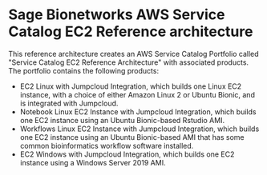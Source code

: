 # Sage Bionetworks AWS Service Catalog EC2 Reference architecture

This reference architecture creates an AWS Service Catalog Portfolio called "Service Catalog EC2 Reference Architecture" with associated products. The portfolio contains the following products:
* EC2 Linux with Jumpcloud Integration, which  builds one Linux EC2 instance, with a choice of either Amazon Linux 2 or Ubuntu Bionic, and is integrated with Jumpcloud.
* Notebook Linux EC2 Instance with Jumpcloud Integration, which builds one EC2 instance using an Ubuntu Bionic-based Rstudio AMI.
* Workflows Linux EC2 Instance with Jumpcloud Integration, which builds one EC2 instance using an Ubuntu Bionic-based AMI that has some common bioinformatics workflow software installed.
* EC2 Windows with Jumpcloud Integration, which builds one EC2 instance using a Windows Server 2019 AMI.

